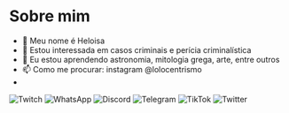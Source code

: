 # Sobre mim

- 👋 Meu nome é Heloisa 
- 👀 Estou interessada em casos criminais e perícia criminalística
- 🌱 Eu estou aprendendo astronomia, mitologia grega, arte, entre outros
- 📫 Como me procurar: instagram @lolocentrismo
- 

![Twitch](https://img.shields.io/badge/Twitch-%239146FF.svg?style=for-the-badge&logo=Twitch&logoColor=white) ![WhatsApp](https://img.shields.io/badge/WhatsApp-25D366?style=for-the-badge&logo=whatsapp&logoColor=white) ![Discord](https://img.shields.io/badge/%3CServer%3E-%237289DA.svg?style=for-the-badge&logo=discord&logoColor=white) ![Telegram](https://img.shields.io/badge/Telegram-2CA5E0?style=for-the-badge&logo=telegram&logoColor=white) ![TikTok](https://img.shields.io/badge/TikTok-%23000000.svg?style=for-the-badge&logo=TikTok&logoColor=white) ![Twitter](https://img.shields.io/badge/Twitter-%231DA1F2.svg?style=for-the-badge&logo=Twitter&logoColor=white)
